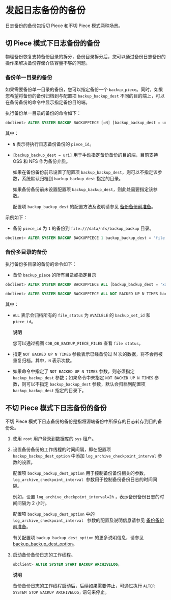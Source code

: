 发起日志备份的备份 
==============================

日志备份的备份包括切 Piece 和不切 Piece 模式两种场景。

切 Piece 模式下日志备份的备份 
---------------------------------------

物理备份恢复支持备份目录的拆分，备份目录拆分后，您可以通过备份日志备份的操作来解决备份存储介质容量不够的问题。

### 备份单一目录的备份 

如果需要备份单一目录的备份，您可以指定备份一个 `backup_piece`。同时，如果您希望将备份的备份归档到与配置项 `backup_backup_dest` 不同的目的端上，可以在备份备份的命令中显示指定备份目的端。

执行备份单一目录的备份的命令如下：

```sql
obclient> ALTER SYSTEM BACKUP BACKUPPIECE [=N] [backup_backup_dest = uri];
```



其中：

* `N` 表示待执行日志备份备份的 `piece_id`。

  

* `[backup_backup_dest = uri]` 用于手动指定备份备份的目的端，目前支持 OSS 和 NFS 作为备份介质。

  如果在备份备份前已设置了配置项 `backup_backup_dest`，则可以不指定该参数，系统默认归档到 `backup_backup_dest` 指定的目录。

  如果备份备份前未设置配置项 `backup_backup_dest`，则此处需要指定该参数。

  配置项 `backup_backup_dest` 的配置方法及说明请参见 [备份备份前准备](../2.command-line-backup-backup-cluster-level/1.backup-preparation.md)。
  




示例如下：

* 备份 `piece_id` 为 `1` 的备份到 `file:///data/nfs/backup_backup` 目录。

  




```sql
obclient> ALTER SYSTEM BACKUP BACKUPPIECE 1 backup_backup_dest = 'file:///data/nfs/backup_backup'；
```



### 备份多目录的备份 

执行备份多目录的备份的命令如下：

* 备份 `backup_piece` 的所有目录或指定目录

  




```sql
obclient> ALTER SYSTEM BACKUP BACKUPPIECE ALL [backup_backup_dest = 'xxxxx'];

obclient> ALTER SYSTEM BACKUP BACKUPPIECE ALL NOT BACKED UP N TIMES backup_backup_dest = 'xxxxx';
```



其中：

* `ALL` 表示会归档所有的 `file_status` 为 `AVAILBLE` 的 `backup_set_id` 和 `piece_id`。

  **说明**

  

  您可以通过视图 `CDB_OB_BACKUP_PIECE_FILES` 查看 `file status`。
  

* 指定 `NOT BACKED UP N TIMES` 参数表示已经备份过 N 次的数据，将不会再被重复归档。其中，`N` 表示次数。

  

* 如果命令中指定了 `NOT BACKED UP N TIMES` 参数，则必须指定 `backup_backup_dest` 参数；如果命令中未指定 `NOT BACKED UP N TIMES` 参数，则可以不指定 `backup_backup_dest` 参数，默认会归档到配置项 `backup_backup_dest` 指定的目录下。

  




不切 Piece 模式下日志备份的备份 
----------------------------------------

不切 Piece 模式下日志备份的备份是指将源端备份中所保存的日志转存到目的备份处。

1. 使用 `root` 用户登录到数据库的 `sys` 租户。

   

2. 设置备份备份的工作线程的时间间隔，即在配置项 `backup_backup_dest_option` 中添加 `log_archive_checkpoint_interval` 参数的设置。

   配置项 `backup_backup_dest_option` 用于控制备份备份相关的参数，`log_archive_checkpoint_interval `参数用于控制备份备份日志的时间间隔。

   例如，设置 `log_archive_checkpoint_interval=2h` ，表示备份备份日志的时间间隔为 2 小时。

   配置项 `backup_backup_dest_option` 中的 `log_archive_checkpoint_interval ` 参数的配置及说明信息请参见 [备份备份前准备](../2.command-line-backup-backup-cluster-level/1.backup-preparation.md)。

   有关配置项 `backup_backup_dest_option` 的更多说明信息，请参见 [backup_backup_dest_option](../../../../13.system-reference/1.reference-mysql-mode/3.system-configuration-items-1/3.cluster-level-configuration-items-1/12.backup_backup_dest_option-1-2-3.md)。
   

3. 启动备份备份日志的工作线程。

   ```sql
   obclient> ALTER SYSTEM START BACKUP ARCHIVELOG;
   ```

   
   **说明**

   

   备份备份日志的工作线程启动后，后续如果需要停止，可通过执行 `ALTER SYSTEM STOP BACKUP ARCHIVELOG;` 语句来停止。
   



